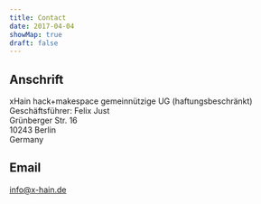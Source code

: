 ```yaml
---
title: Contact
date: 2017-04-04
showMap: true
draft: false
---
```


## Anschrift

xHain hack+makespace gemeinnützige UG (haftungsbeschränkt)\
Geschäftsführer: Felix Just\
Grünberger Str. 16\
10243 Berlin\
Germany

## Email

[info@x-hain.de](mailto:info@x-hain.de)
